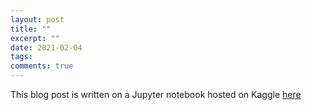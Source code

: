 ```yaml
---
layout: post
title: ""
excerpt: ""
date: 2021-02-04
tags:
comments: true
---
```




This blog post is written on a Jupyter notebook hosted on Kaggle [here](https://www.kaggle.com/priteshshrivastava/matrices-as-linear-transformations-of-space)
